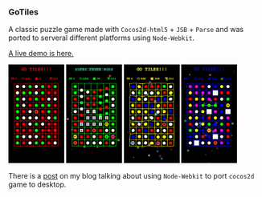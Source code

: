 ### GoTiles

A classic puzzle game made with `Cocos2d-html5` + `JSB` + `Parse` and was ported to serveral different platforms using `Node-Webkit`.

[A live demo is here.](http://supersuraccoon.github.io/GoTiles/)

<img src="./snapshot/go_tiles_1.jpg" width="22%"/>
<img src="./snapshot/go_tiles_2.jpg" width="22%"/>
<img src="./snapshot/go_tiles_4.jpg" width="22%"/>
<img src="./snapshot/go_tiles_5.jpg" width="22%"/>

There is a [post](http://www.supersuraccoon-cocos2d.com/2013/10/13/cocos2d-html5-node-webkit/) on my blog talking about using `Node-Webkit` to port `cocos2d` game to desktop.
